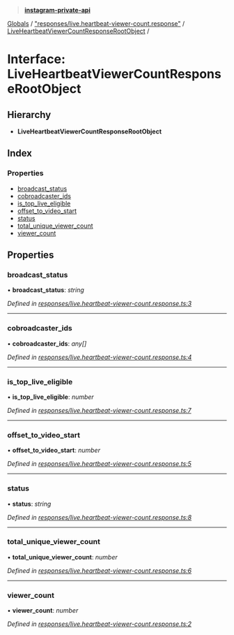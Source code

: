 > **[instagram-private-api](../README.md)**

[Globals](../README.md) / ["responses/live.heartbeat-viewer-count.response"](../modules/_responses_live_heartbeat_viewer_count_response_.md) / [LiveHeartbeatViewerCountResponseRootObject](_responses_live_heartbeat_viewer_count_response_.liveheartbeatviewercountresponserootobject.md) /

# Interface: LiveHeartbeatViewerCountResponseRootObject

## Hierarchy

* **LiveHeartbeatViewerCountResponseRootObject**

## Index

### Properties

* [broadcast_status](_responses_live_heartbeat_viewer_count_response_.liveheartbeatviewercountresponserootobject.md#broadcast_status)
* [cobroadcaster_ids](_responses_live_heartbeat_viewer_count_response_.liveheartbeatviewercountresponserootobject.md#cobroadcaster_ids)
* [is_top_live_eligible](_responses_live_heartbeat_viewer_count_response_.liveheartbeatviewercountresponserootobject.md#is_top_live_eligible)
* [offset_to_video_start](_responses_live_heartbeat_viewer_count_response_.liveheartbeatviewercountresponserootobject.md#offset_to_video_start)
* [status](_responses_live_heartbeat_viewer_count_response_.liveheartbeatviewercountresponserootobject.md#status)
* [total_unique_viewer_count](_responses_live_heartbeat_viewer_count_response_.liveheartbeatviewercountresponserootobject.md#total_unique_viewer_count)
* [viewer_count](_responses_live_heartbeat_viewer_count_response_.liveheartbeatviewercountresponserootobject.md#viewer_count)

## Properties

###  broadcast_status

• **broadcast_status**: *string*

*Defined in [responses/live.heartbeat-viewer-count.response.ts:3](https://github.com/dilame/instagram-private-api/blob/01eb399/src/responses/live.heartbeat-viewer-count.response.ts#L3)*

___

###  cobroadcaster_ids

• **cobroadcaster_ids**: *any[]*

*Defined in [responses/live.heartbeat-viewer-count.response.ts:4](https://github.com/dilame/instagram-private-api/blob/01eb399/src/responses/live.heartbeat-viewer-count.response.ts#L4)*

___

###  is_top_live_eligible

• **is_top_live_eligible**: *number*

*Defined in [responses/live.heartbeat-viewer-count.response.ts:7](https://github.com/dilame/instagram-private-api/blob/01eb399/src/responses/live.heartbeat-viewer-count.response.ts#L7)*

___

###  offset_to_video_start

• **offset_to_video_start**: *number*

*Defined in [responses/live.heartbeat-viewer-count.response.ts:5](https://github.com/dilame/instagram-private-api/blob/01eb399/src/responses/live.heartbeat-viewer-count.response.ts#L5)*

___

###  status

• **status**: *string*

*Defined in [responses/live.heartbeat-viewer-count.response.ts:8](https://github.com/dilame/instagram-private-api/blob/01eb399/src/responses/live.heartbeat-viewer-count.response.ts#L8)*

___

###  total_unique_viewer_count

• **total_unique_viewer_count**: *number*

*Defined in [responses/live.heartbeat-viewer-count.response.ts:6](https://github.com/dilame/instagram-private-api/blob/01eb399/src/responses/live.heartbeat-viewer-count.response.ts#L6)*

___

###  viewer_count

• **viewer_count**: *number*

*Defined in [responses/live.heartbeat-viewer-count.response.ts:2](https://github.com/dilame/instagram-private-api/blob/01eb399/src/responses/live.heartbeat-viewer-count.response.ts#L2)*